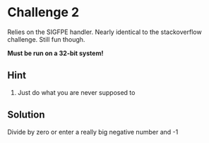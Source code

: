 Challenge 2
===========
Relies on the SIGFPE handler. Nearly identical to the stackoverflow challenge. Still fun though.

**Must be run on a 32-bit system!**

Hint
----
1. Just do what you are never supposed to

Solution
--------
Divide by zero or enter a really big negative number and -1
